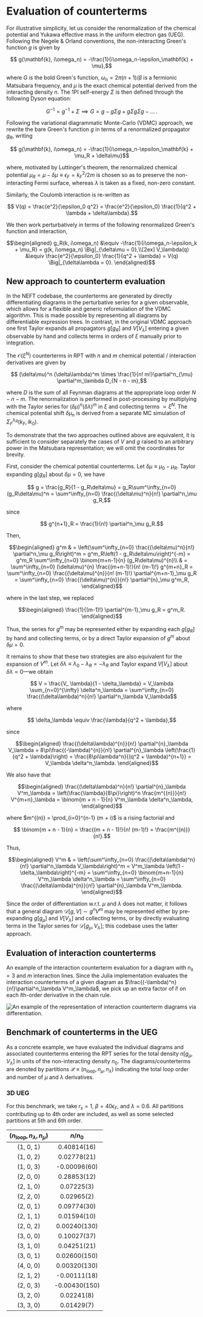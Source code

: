 # Evaluation of counterterms

For illustrative simplicity, let us consider the renormalization of the chemical potential and Yukawa effective mass in the uniform electron gas (UEG). Following the Negele & Orland conventions, the non-interacting Green's function $g$ is given by

```math
 g(\mathbf{k}, i\omega_n) = -\frac{1}{i\omega_n-\epsilon_\mathbf{k} + \mu},
```

where $G$ is the bold Green's function, $\omega_n = 2\pi (n+1)/\beta$ is a fermionic Matsubara frequency, and $\mu$ is the exact chemical potential derived from the interacting density $n$. The 1PI self-energy $\Sigma$ is then defined through the following Dyson equation:

```math
 G^{-1} = g^{-1} + \Sigma \implies G = g - g\Sigma g + g\Sigma g \Sigma g - ...\;.
```

Following the variational diagrammatic Monte-Carlo (VDMC) approach, we rewrite the bare Green's function $g$ in terms of a renormalized propagator $g_R$, writing

```math
 g(\mathbf{k}, i\omega_n) = -\frac{1}{i\omega_n-\epsilon_\mathbf{k} + \mu_R + \delta\mu}
```

where, motivated by Luttinger's theorem, the renormalized chemical potential $\mu_R = \mu - \delta\mu \equiv \epsilon_F = k^2_F / 2 m$ is chosen so as to preserve the non-interacting Fermi surface, whereas $\lambda$ is taken as a fixed, non-zero constant.

Similarly, the Coulomb interaction is re-written as

```math
 V(q) = \frac{e^2}{\epsilon_0 q^2} = \frac{e^2}{\epsilon_0} \frac{1}{q^2 + \lambda + \delta\lambda}.
```

We then work perturbatively in terms of the following renormalized Green's function and interaction,

```math
\begin{aligned}
 g_R(k, i\omega_n) &\equiv -\frac{1}{i\omega_n-\epsilon_k + \mu_R} = g(k, i\omega_n) \Big|_{\delta\mu = 0},\\[2ex]
 V_\lambda(q) &\equiv \frac{e^2}{\epsilon_0} \frac{1}{q^2 + \lambda} = V(q) \Big|_{\delta\lambda = 0}.
\end{aligned}
```

## New approach to counterterm evaluation

In the NEFT codebase, the counterterms are generated by directly differentiating diagrams in the perturbative series for a given observable, which allows for a flexible and generic reformulation of the VDMC algorithm. This is made possible by representing all diagrams by differentiable expression trees. In contrast, in the original VDMC approach one first Taylor expands all propagators $g[g_R]$ and $V[V_\lambda]$ entering a given observable by hand and collects terms in orders of $\xi$ manually prior to integration.

The $\mathcal{O}(\xi^N)$ counterterms in RPT with $n$ and $m$ chemical potential / interaction derivatives are given by

```math
 (\delta\mu)^n (\delta\lambda)^m \times \frac{1}{n! m!}\partial^n_{\mu} \partial^m_\lambda D_{N - n - m},
```

where $D$ is the sum of all Feynman diagrams at the appropriate loop order $N - n - m$. The renormalization is performed in post-processing by multiplying with the Taylor series for $(\delta\mu)^n (\delta\lambda)^m$ in $\xi$ and collecting terms $\propto \xi^N$. The chemical potential shift $\delta \mu_n$ is derived from a separate MC simulation of $\Sigma^{\lambda_R}_F(k_F, ik_0)$.

To demonstrate that the two approaches outlined above are equivalent, it is sufficient to consider separately the cases of $V$ and $g$ raised to an arbitrary power in the Matsubara representation; we will omit the coordinates for brevity.

First, consider the chemical potential counterterms. Let $\delta\mu \equiv \mu_0 - \mu_R$. Taylor expanding $g[g_R]$ about $\delta\mu = 0$, we have

```math
 g = \frac{g_R}{1 - g_R\delta\mu} = g_R\sum^\infty_{n=0} (g_R\delta\mu)^n = \sum^\infty_{n=0} \frac{(\delta\mu)^n}{n!} \partial^n_\mu g_R,
```

since

```math
 g^{n+1}_R = \frac{1}{n!} \partial^n_\mu g_R.
```

Then,

```math
\begin{aligned}
 g^m & = \left(\sum^\infty_{n=0} \frac{(\delta\mu)^n}{n!} \partial^n_\mu g_R\right)^m = g^m_R\left(1 - g_R\delta\mu\right)^{-m} = g^m_R \sum^\infty_{n=0} \binom{m+n-1}{n} (g_R\delta\mu)^{n}\\
     & = \sum^\infty_{n=0} (\delta\mu)^{n} \frac{(m+n-1)!}{n! (m-1)!} g^{m+n}_R = \sum^\infty_{n=0} \frac{(\delta\mu)^{n}}{n! (m-1)!} \partial^{m+n-1}_\mu g_R = \sum^\infty_{n=0} \frac{(\delta\mu)^{n}}{n!} \partial^{n}_\mu g^m_R,
\end{aligned}
```

where in the last step, we replaced

```math
\begin{aligned}
 \frac{1}{(m-1)!} \partial^{m-1}_\mu g_R = g^m_R.
\end{aligned}
```

Thus, the series for $g^m$ may be represented either by expanding each $g[g_R]$ by hand and collecting terms, or by a direct Taylor expansion of $g^m$ about $\delta\mu = 0$.

It remains to show that these two strategies are also equivalent for the expansion of $V^m$. Let $\delta\lambda \equiv \lambda_0 - \lambda_R = -\lambda_R$ and Taylor expand $V[V_\lambda]$ about $\delta\lambda = 0$—we obtain

```math
%
%  V = \frac{V_ \lambda}{1 - \frac{\lambda}{q^2 + \lambda}} = V_\lambda \sum_{n=0}^{\infty} \left(\frac{\lambda}{q^2 + \lambda}\right)^n = V_\lambda \sum_{n=0}^{\infty} \left(V_\lambda \delta\lambda\right)^n = \sum^\infty_{n=0} \frac{(-\lambda)^n}{n!} \partial^n_\lambda V_\lambda,
%
```

```math
 V = \frac{V_ \lambda}{1 - \delta_\lambda} = V_\lambda \sum_{n=0}^{\infty} \delta^n_\lambda = \sum^\infty_{n=0} \frac{(\delta\lambda)^n}{n!} \partial^n_\lambda V_\lambda
```

where

```math
 \delta_\lambda \equiv \frac{\lambda}{q^2 + \lambda},
```

since

```math
\begin{aligned}
 \frac{(\delta\lambda)^{n}}{n!} \partial^{n}_\lambda V_\lambda = 8\pi\frac{(-\lambda)^{n}}{n!} \partial^{n}_\lambda \left(\frac{1}{q^2 + \lambda}\right) = \frac{8\pi\lambda^n}{(q^2 + \lambda)^{n+1}} = V_\lambda \delta^n_\lambda.
\end{aligned}
```

We also have that

```math
\begin{aligned}
 \frac{(\delta\lambda)^n}{n!} \partial^{n}_\lambda V^m_\lambda = \left(\frac{\lambda}{8\pi}\right)^n \frac{m^{(n)}}{n!} V^{m+n}_\lambda = \binom{m + n - 1}{n} V^m_\lambda \delta^n_\lambda,
\end{aligned}
```

where $m^{(n)} = \prod_{i=0}^{n-1} (m + i)$ is a rising factorial and

```math
 \binom{m + n - 1}{n} = \frac{(m + n - 1)!}{n! (m-1)!} = \frac{m^{(n)}}{n!}.
```

Thus,

```math
\begin{aligned}
 V^m & = \left(\sum^\infty_{n=0} \frac{(\delta\lambda)^n}{n!} \partial^n_\lambda V_\lambda\right)^m = V^m_\lambda \left(1 - \delta_\lambda\right)^{-m} = \sum^\infty_{n=0} \binom{m+n-1}{n} V^m_\lambda \delta^n_\lambda = \sum^\infty_{n=0} \frac{(\delta\lambda)^{n}}{n!} \partial^{n}_\lambda V^m_\lambda.
\end{aligned}
```

Since the order of differentiation w.r.t. $\mu$ and $\lambda$ does not matter, it follows that a general diagram $\mathcal{D}[g, V] \sim g^n V^m$ may be represented either by pre-expanding $g[g_\mu]$ and $V[V_\lambda]$ and collecting terms, or by directly evaluating terms in the Taylor series for $\mathcal{D}[g_\mu, V_\lambda]$; this codebase uses the latter approach.

## Evaluation of interaction counterterms

An example of the interaction counterterm evaluation for a diagram with $n_\lambda = 3$ and $m$ interaction lines. Since the Julia implementation evaluates the interaction counterterms of a given diagram as $\frac{(-\lambda)^n}{n!}\partial^n_\lambda V^m_\lambda$, we pick up an extra factor of $l!$ on each $l$th-order derivative in the chain rule.

![An example of the representation of interaction counterterm diagrams via differentiation.](../../assets/derivative_example.svg#derivative_example)

## Benchmark of counterterms in the UEG

As a concrete example, we have evaluated the individual diagrams and associated counterterms entering the RPT series for the total density $n[g_\mu, V_\lambda]$ in units of the non-interacting density $n_0$. The diagrams/counterterms are denoted by partitions $\mathcal{P} \equiv (n_{\text{loop}}, n_\mu, n_\lambda)$ indicating the total loop order and number of $\mu$ and $\lambda$ derivatives.

### 3D UEG

For this benchmark, we take $r_s = 1$, $\beta = 40 \epsilon_F$, and $\lambda = 0.6$. All partitions contributing up to 4th order are included, as well as some selected partitions at 5th and 6th order.

| $(n_{\text{loop}}, n_\lambda, n_\mu)$ | $n / n_0$ |
| :---: | :---: |
| (1, 0, 1) |     0.40814(16)    |
| (1, 0, 2) |     0.02778(21)    |
| (1, 0, 3) |    -0.00096(60)    |
| (2, 0, 0) |     0.28853(12)    |
| (2, 1, 0) |     0.07225(3)     |
| (2, 2, 0) |     0.02965(2)     |
| (2, 0, 1) |     0.09774(30)    |
| (2, 1, 1) |     0.01594(10)    |
| (2, 0, 2) |     0.00240(130)   |
| (3, 0, 0) |     0.10027(37)    |
| (3, 1, 0) |     0.04251(21)    |
| (3, 0, 1) |     0.02600(150)   |
| (4, 0, 0) |     0.00320(130)   |
| (2, 1, 2) |    -0.00111(18)    |
| (2, 0, 3) |    -0.00430(150)   |
| (3, 2, 0) |     0.02241(8)     |
| (3, 3, 0) |     0.01429(7)     |
